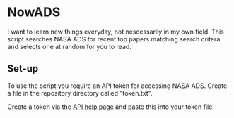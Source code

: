 # NowADS
I want to learn new things everyday, not nescessarily in my own field. This script searches NASA ADS for recent top papers matching search critera and selects one at random for you to read.

## Set-up
To use the script you require an API token for accessing NASA ADS. Create a file in the repository directory called "token.txt".

Create a token via the [API help page](https://ui.adsabs.harvard.edu/help/api/) and paste this into your token file.
